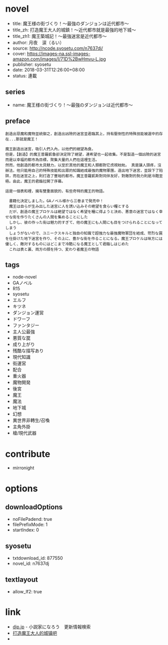 # novel

- title: 魔王様の街づくり！～最強のダンジョンは近代都市～
- title_zh: 打造魔王大人的城鎮！～近代都市就是最強的地下城～
- title_zh1: 魔王築城記！～最強迷宮是近代都市～
- author: 月夜　涙（るい）
- source: http://ncode.syosetu.com/n7637dj/
- cover: https://images-na.ssl-images-amazon.com/images/I/71D%2BwHmvu-L.jpg
- publisher: syosetu
- date: 2018-03-31T12:26:00+08:00
- status: 連載

## series

- name: 魔王様の街づくり！～最強のダンジョンは近代都市～

## preface


```
創造出惡魔和魔物並統御之，創造出凶險的迷宮並君臨其上，持有壓倒性的特殊技能被選中的存在...那就是魔王！ 

魔王創造出迷宮，吸引人們入內，以他們的絕望為食。 
但是，【創造】的魔王普羅凱魯卻決定除了絕望，連希望也一起收集。不是製造一個凶險的迷宮而是以幸福的都市為目標，聚集大量的人們在這裡生活。 
然而，他創造的都市太具魅力，以至於其他的魔王和人類都對它虎視眈眈。 真是讓人頭疼，沒辦法，他只能用自己的特殊技能和出眾的知識結成最強的魔物軍團，造出地下迷宮，並設下了陷阱，而在迷宮之上，則打造了豐裕的都市。魔王普羅凱斯對同伴友好，對敵對的勢力則是冷酷至極。由此，魔王的君臨拉開了序幕。 

這是一個表和裡，擁有雙重面貌的，有些奇特的魔王的物語。

　書籍化決定しました。GAノベル様から三巻まで発売中！
　魔王は自らが生み出した迷宮に人を誘い込みその絶望を食らい糧とする
　だが、創造の魔王プロケルは絶望ではなく希望を糧に得ようと決め、悪意の迷宮ではなく幸せな街を作りたくさんの人間を集めることにした
　しかし、彼の作った街は魅力的すぎて、他の魔王にも人間にも目をつけられることになってしまう
　しょうがないので、ユニークスキルと独自の知識で超強力な最強魔物軍団を結成、苛烈な罠を仕掛けた地下迷宮を作り、その上に、豊かな街を作ることになる。魔王プロケルは味方には優しく、敵対するものにはどこまで冷酷になる魔王として君臨しはじめた
　これは表と裏、両方の顔を持つ、変わり者魔王の物語
```

## tags

- node-novel
- GAノベル
- R15
- syosetu
- エルフ
- キツネ
- ダンジョン運営
- ドワーフ
- ファンタジー
- 主人公最強
- 悪質な罠
- 成り上がり
- 残酷な描写あり
- 現代知識
- 街運営
- 配合
- 重火器
- 魔物開発
- 後宮
- 魔王
- 魔法
- 地下城
- 幻想
- 異世界非轉生/召喚
- 主角外掛
- 槍/現代武器

# contribute

- mirronight

# options

## downloadOptions

- noFilePadend: true
- filePrefixMode: 1
- startIndex: 0

## syosetu

- txtdownload_id: 877550
- novel_id: n7637dj

## textlayout

- allow_lf2: true

# link

- [dip.jp](https://narou.nar.jp/search.php?text=n7637dj&novel=all&genre=all&new_genre=all&length=0&down=0&up=100) - 小説家になろう　更新情報検索
- [打造魔王大人的城镇吧](https://tieba.baidu.com/f?kw=%E6%89%93%E9%80%A0%E9%AD%94%E7%8E%8B%E5%A4%A7%E4%BA%BA%E7%9A%84%E5%9F%8E%E9%95%87&ie=utf-8 "打造魔王大人的城镇")
- 



